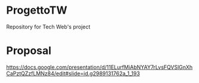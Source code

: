 # ProgettoTW
Repository for Tech Web's project

# Proposal
https://docs.google.com/presentation/d/11ELurfMiAbNYAY7rLvsFQVSlGnXhCaPztQZzfLMNz84/edit#slide=id.g2989131762a_1_193
